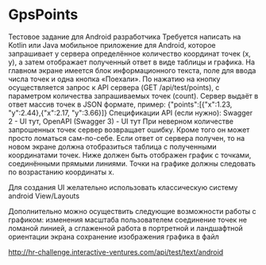 # GpsPoints
Тестовое задание для Android разработчика
Требуется написать на Kotlin или Java мобильное приложение для Android, которое запрашивает у сервера определённое количество координат точек (x, y), а затем отображает полученный ответ в виде таблицы и графика.
На главном экране имеется блок информационного текста, поле для ввода числа точек и одна кнопка «Поехали».
По нажатию на кнопку осуществляется запрос к API сервера (GET /api/test/points), с параметром количества запрашиваемых точек (count).
Сервер выдаёт в ответ массив точек в JSON формате, пример: {"points":[{"x":1.23, "y":2.44},{"x":2.17, "y":3.66}]}
Спецификации API (если нужно):
Swagger 2 - UI тут,
OpenAPI (Swagger 3) - UI тут
При неверном количестве запрошенных точек сервер возвращает ошибку. Кроме того он может просто ломаться сам-по-себе.
Если ответ от сервера получен, то на новом экране должна отобразиться таблица с полученными координатами точек. Ниже должен быть отображен график с точками, соединёнными прямыми линиями. Точки на графике должны следовать по возрастанию координаты x.

Для создания UI желательно использовать классическую систему android View/Layouts

Дополнительно можно осуществить следующие возможности работы с графиком:
изменения масштаба пользователем
соединение точек не ломаной линией, а сглаженной
работа в портретной и ландшафтной ориентации экрана
сохранение изображения графика в файл

http://hr-challenge.interactive-ventures.com/api/test/text/android